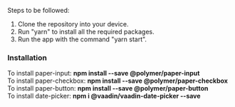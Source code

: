 Steps to be followed:

1. Clone the repository into your device.
2. Run "yarn" to install all the required packages.
3. Run the app with the command "yarn start".

<h3>Installation</h3>
To install paper-input: <b>npm install --save @polymer/paper-input</b> <br>
To install paper-checkbox: <b>npm install --save @polymer/paper-checkbox</b> <br>
To install paper-button: <b>npm install --save @polymer/paper-button</b> <br>
To install date-picker: <b>npm i @vaadin/vaadin-date-picker --save</b> <br>
